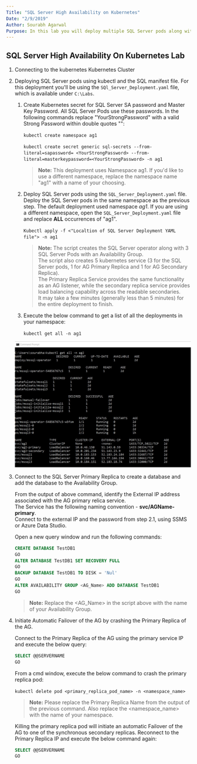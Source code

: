 ```yaml
---
Title: "SQL Server High Availability on Kubernetes"
Date: "2/9/2019"
Author: Sourabh Agarwal
Purpose: In this lab you will deploy multiple SQL Server pods along with Availability Groups on a Kubernetes Cluster in Azure using Azure Kubernetes Services
---
```

## SQL Server High Availability On Kubernetes Lab

1. Connecting to the kubernetes Kubernetes Cluster

2. Deploying SQL Server pods using kubectl and the SQL manifest file. For this deployment you'll be using the `SQl_Server_Deployment.yaml` file, which is available under `C:\Labs`. 
 
    1. Create Kubernetes secret for SQL Server SA password and Master Key Password. All SQL Server Pods use these passwords. In the following commands replace "YourStrongPassword" with a valid Strong Password within double quotes "":
  
        `kubectl create namespace ag1`   
          
        `kubectl create secret generic sql-secrets --from-literal=sapassword= <YourStrongPassword> --from-literal=masterkeypassword=<YourStrongPassword> -n ag1`
      
        > **Note:** This deployment uses Namespace ag1. If you'd like to use a different namespace, replace the namespace name "ag1" with a name of your choosing. 
  
    2. Deploy SQL Server pods using the `SQL_Server_Deployment.yaml` file. Deploy the SQL Server pods in the same namespace as the previous step. The default deployment used namespace *ag1*. If you are using a different namespace, open the `SQL_Server_Deployment.yaml` file and replace **ALL** occurrences of "ag1".

        `Kubectl apply -f <"Localtion of SQL Server Deployment YAML file"> -n ag1`
  
        > **Note:** The script creates the SQL Server operator along with 3 SQL Server Pods with an Availability Group.     
        > The script also creates 5 kubernetes service (3 for the SQL Server pods, 1 for AG Primary Replica and 1 for AG Secondary Replica).    
        > The Primary Replica Service provides the same functionality as an AG listener, while the secondary replica service provides load balancing capability across the readable secondaries.    
        > It may take a few minutes (generally less than 5 minutes) for the entire deployment to finish.

    3. Execute the below command to get a list of all the deployments in your namespace: 
    
        `kubectl get all -n ag1`
        
     ![Kubectl_Get_all_output.jpg](./media/Kubectl_Get_all_output.jpg)
    
3. Connect to the SQL Server Primary Replica to create a database and add the database to the Availability Group.

    From the output of above command, identify the External IP address associated with the AG primary relica service.    
    The Service has the following naming convention - **svc/AGName-primary**.    
    Connect to the external IP and the password from step 2.1, using SSMS or Azure Data Studio.
  
    Open a new query window and run the following commands:
    
    ```SQL
    CREATE DATABASE TestDB1
    GO
    ALTER DATABASE TestDB1 SET RECOVERY FULL
    GO
    BACKUP DATABASE TestDB1 TO DISK = 'Nul'
    GO
    ALTER AVAILABILITY GROUP <AG_Name> ADD DATABASE TestDB1
    GO
    ```

    > **Note:** Replace the <AG_Name> in the script above with the name of your Availability Group.
 
4. Initiate Automatic Failover of the AG by crashing the Primary Replica of the AG. 
 
    Connect to the Primary Replica of the AG using the primary service IP and execute the below query:

    ```SQL
    SELECT @@SERVERNAME
    GO
    ```
 
    From a cmd window, execute the below command to crash the primary replica pod:
 
    `kubectl delete pod <primary_replica_pod_name> -n <namespace_name>`
    
    > **Note:** Please replace the Primary Replica Name from the output of the previous command. Also replace the <namespace_name> with the name of your namespace. 
    
    Killing the primary replica pod will initiate an automatic Failover of the AG to one of the synchronous secondary replicas. Reconnect to the Primary Replica IP and execute the below command again: 
    
    ```SQL
    SELECT @@SERVERNAME
    GO
    ```

